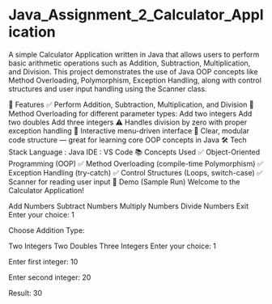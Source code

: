 # Java_Assignment_2_Calculator_Application
A simple Calculator Application written in Java that allows users to perform basic arithmetic operations such as Addition, Subtraction, Multiplication, and Division.
This project demonstrates the use of Java OOP concepts like Method Overloading, Polymorphism, Exception Handling, along with control structures and user input handling using the Scanner class.

📌 Features
✅ Perform Addition, Subtraction, Multiplication, and Division
🔁 Method Overloading for different parameter types:
Add two integers
Add two doubles
Add three integers
⚠️ Handles division by zero with proper exception handling
🧭 Interactive menu-driven interface
🧱 Clear, modular code structure — great for learning core OOP concepts in Java
🛠️ Tech Stack
Language : Java
IDE : VS Code
📚 Concepts Used
✅ Object-Oriented Programming (OOP)
✅ Method Overloading (compile-time Polymorphism)
✅ Exception Handling (try-catch)
✅ Control Structures (Loops, switch-case)
✅ Scanner for reading user input
📸 Demo (Sample Run)
Welcome to the Calculator Application!

Add Numbers
Subtract Numbers
Multiply Numbers
Divide Numbers
Exit
Enter your choice: 1

Choose Addition Type:

Two Integers
Two Doubles
Three Integers
Enter your choice: 1

Enter first integer: 10

Enter second integer: 20

Result: 30
